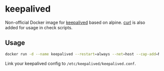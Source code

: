 # keepalived

Non-official Docker image for [keepalived][1] based on alpine. [curl][2] is also added for usage in check scripts.

## Usage

```bash
docker run -d --name keepalived --restart=always --net=host --cap-add=NET_ADMIN knoppiks/keepalived
```

Link your keepalived config to `/etc/keepalived/keepalived.conf`.

[1]: https://www.keepalived.org/
[2]: https://curl.haxx.se/
